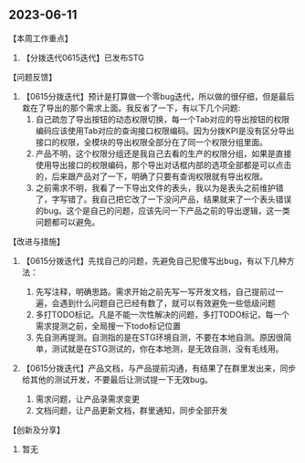 ## 2023-06-11

【本周工作重点】

1. 【分拨迭代0615迭代】已发布STG

【问题反馈】

1. 【0615分拨迭代】预计是打算做一个零bug迭代，所以做的很仔细，但是最后栽在了导出的那个需求上面。我反省了一下，有以下几个问题: 
   1.  自己疏忽了导出按钮的动态权限切换，每一个Tab对应的导出按钮的权限编码应该使用Tab对应的查询接口权限编码。因为分拨KPI是没有区分导出接口的权限，全模块的导出权限全部分在了同一个权限分组里面。
   2. 产品不明，这个权限分组还是我自己去看的生产的权限分组，如果是直接使用导出接口的权限编码，那个导出对话框内部的选项全部都是可以点击的，后来跟产品对了一下，明确了只要有查询权限就有导出权限。
   3. 之前需求不明，我看了一下导出文件的表头，我以为是表头之前维护错了，字写错了。我自己把它改了一下没问产品，结果就来了一个表头错误的bug。这个是自己的问题，应该先问一下产品之前的导出逻辑，这一类问题都可以避免。


【改进与措施】

1. 【0615分拨迭代】先找自己的问题，先避免自己犯傻写出bug，有以下几种方法：
   1. 先写注释，明确思路。需求开始之前先写一写开发文档，自己提前过一遍，会遇到什么问题自己已经有数了，就可以有效避免一些低级问题
   2. 多打TODO标记。凡是不能一次性解决的问题，多打TODO标记，每一个需求提测之前，全局搜一下todo标记位置
   3. 先自测再提测。自测指的是在STG环境自测，不要在本地自测。原因很简单，测试就是在STG测试的，你在本地测，是无效自测，没有毛线用。

2. 【0615分拨迭代】产品文档，与产品提前沟通，有结果了在群里发出来，同步给其他的测试开发，不要最后让测试提一下无效bug。
   1. 需求问题，让产品录需求变更
   2. 文档问题，让产品更新文档，群里通知，同步全部开发


【创新及分享】

1. 暂无
